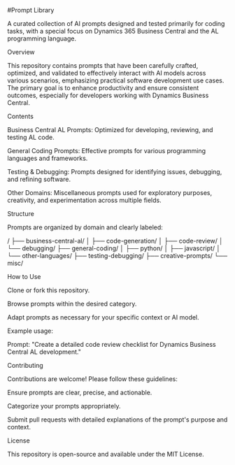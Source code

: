 #Prompt Library

A curated collection of AI prompts designed and tested primarily for coding tasks, with a special focus on Dynamics 365 Business Central and the AL programming language.

Overview

This repository contains prompts that have been carefully crafted, optimized, and validated to effectively interact with AI models across various scenarios, emphasizing practical software development use cases. The primary goal is to enhance productivity and ensure consistent outcomes, especially for developers working with Dynamics Business Central.

Contents

Business Central AL Prompts: Optimized for developing, reviewing, and testing AL code.

General Coding Prompts: Effective prompts for various programming languages and frameworks.

Testing & Debugging: Prompts designed for identifying issues, debugging, and refining software.

Other Domains: Miscellaneous prompts used for exploratory purposes, creativity, and experimentation across multiple fields.

Structure

Prompts are organized by domain and clearly labeled:

/
├── business-central-al/
│   ├── code-generation/
│   ├── code-review/
│   └── debugging/
├── general-coding/
│   ├── python/
│   ├── javascript/
│   └── other-languages/
├── testing-debugging/
├── creative-prompts/
└── misc/

How to Use

Clone or fork this repository.

Browse prompts within the desired category.

Adapt prompts as necessary for your specific context or AI model.

Example usage:

Prompt: "Create a detailed code review checklist for Dynamics Business Central AL development."

Contributing

Contributions are welcome! Please follow these guidelines:

Ensure prompts are clear, precise, and actionable.

Categorize your prompts appropriately.

Submit pull requests with detailed explanations of the prompt's purpose and context.

License

This repository is open-source and available under the MIT License.